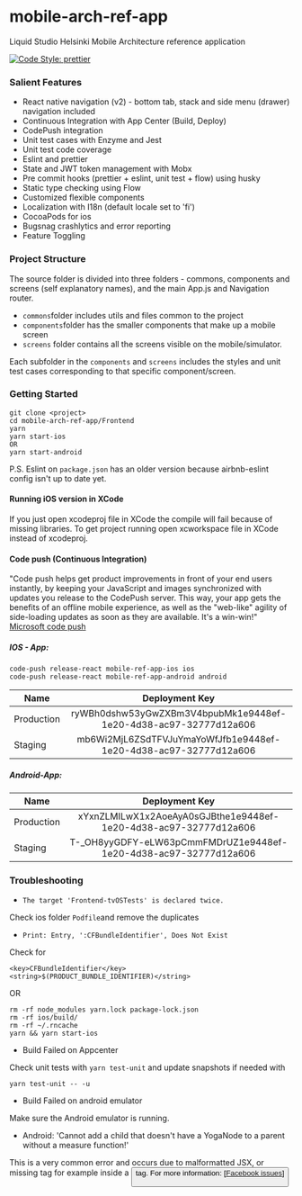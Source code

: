 # mobile-arch-ref-app
Liquid Studio Helsinki Mobile Architecture reference application

[![Code Style: prettier](https://img.shields.io/badge/code_style-prettier-ff69b4.svg?style=flat-square)](https://github.com/prettier/prettier)




### Salient Features

* React native navigation (v2) - bottom tab, stack and side menu (drawer) navigation included
* Continuous Integration with App Center (Build, Deploy)
* CodePush integration
* Unit test cases with Enzyme and Jest
* Unit test code coverage
* Eslint and prettier
* State and JWT token management with Mobx
* Pre commit hooks (prettier + eslint, unit test + flow) using husky
* Static type checking using Flow
* Customized flexible components
* Localization with I18n (default locale set to 'fi')
* CocoaPods for ios
* Bugsnag crashlytics and error reporting
* Feature Toggling

### Project Structure

The source folder is divided into three folders - commons, components and screens (self explanatory names), and the main App.js and Navigation router.

* `commons`folder includes utils and files common to the project
* `components`folder has the smaller components that make up a mobile screen
* `screens` folder contains all the screens visible on the mobile/simulator.

Each subfolder in the `components` and `screens` includes the styles and unit test cases corresponding to that specific component/screen.

### Getting Started

```
git clone <project>
cd mobile-arch-ref-app/Frontend
yarn
yarn start-ios
OR
yarn start-android
```

P.S. Eslint on `package.json` has an older version because airbnb-eslint config isn't up to date yet.

#### Running iOS version in XCode

If you just open xcodeproj file in XCode the compile will fail because of missing libraries. To get project running open xcworkspace file in XCode instead of xcodeproj.

#### Code push (Continuous Integration)

"Code push helps get product improvements in front of your end users instantly, by keeping your JavaScript and images synchronized with updates you release to the CodePush server. This way, your app gets the benefits of an offline mobile experience, as well as the "web-like" agility of side-loading updates as soon as they are available. It's a win-win!"
[Microsoft code push](https://github.com/Microsoft/react-native-code-push)

##### IOS - App: 

```
code-push release-react mobile-ref-app-ios ios
code-push release-react mobile-ref-app-android android
```

| Name        | Deployment Key             |
| ------------- |:-------------:|
| Production     | ryWBh0dshw53yGwZXBm3V4bpubMk1e9448ef-1e20-4d38-ac97-32777d12a606 |
| Staging     | mb6Wi2MjL6ZSdTFVJuYmaYoWfJfb1e9448ef-1e20-4d38-ac97-32777d12a606      |

##### Android-App:

| Name        | Deployment Key             |
| ------------- |:-------------:|
| Production     | xYxnZLMILwX1x2AoeAyA0sGJBthe1e9448ef-1e20-4d38-ac97-32777d12a606 |
| Staging     | T-_OH8yyGDFY-eLW63pCmmFMDrUZ1e9448ef-1e20-4d38-ac97-32777d12a606     |

### Troubleshooting

* ``` The target 'Frontend-tvOSTests' is declared twice. ```

Check ios folder `Podfile`and remove the duplicates

* ``` Print: Entry, ':CFBundleIdentifier', Does Not Exist ```

Check for

````
<key>CFBundleIdentifier</key>
<string>$(PRODUCT_BUNDLE_IDENTIFIER)</string>
````

OR

````
rm -rf node_modules yarn.lock package-lock.json
rm -rf ios/build/
rm -rf ~/.rncache
yarn && yarn start-ios
````

* Build Failed on Appcenter

Check unit tests with `yarn test-unit` and update snapshots if needed with

`yarn test-unit -- -u`

* Build Failed on android emulator

Make sure the Android emulator is running.

* Android: 'Cannot add a child that doesn't have a YogaNode to a parent without a measure function!'

This is a very common error and occurs due to malformatted JSX, or missing <Text> tag for example inside a <Button> tag.
For more information: [[Facebook issues](https://github.com/facebook/react-native/issues/13243)]
